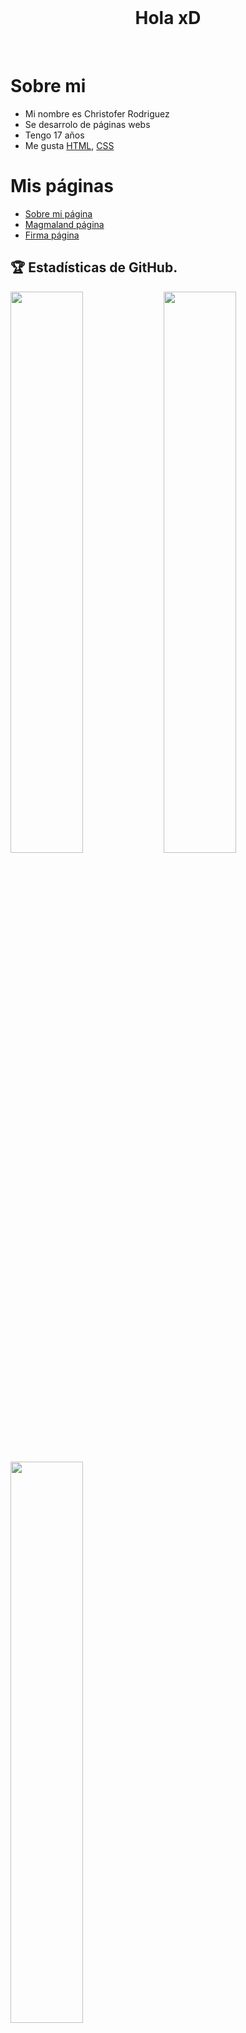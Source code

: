   <br>
  <h1 align="center"> Hola xD </h1>
  <br>
  
# **Sobre mi**

  - Mi nombre es Christofer Rodriguez 
  - Se desarrolo de páginas webs
  - Tengo 17 años
  - Me gusta  [HTML](https://es.wikipedia.org/wiki/HTML), [CSS](https://es.wikipedia.org/wiki/CSS)
  
  # **Mis páginas**
  
 
  - <a href="http://loco.locodescontrol.xyz" target="_blank">Sobre mi página</a>
  - <a href="http://magma.locodescontrol.xyz" target="_blank">Magmaland página</a>
  - <a href="http://firma.locodescontrol.xyz" target="_blank">Firma página</a>
  
  
## 🏆 Estadísticas de GitHub.
<a href="https://github.com/locodescontrol">
  <img src="https://github-readme-stats.vercel.app/api?username=locodescontrol&show_icons=true&theme=radical&locale=es"width="48%" align="left">
  <img src="https://github-readme-streak-stats.herokuapp.com?user=locodescontrol&theme=radical&locale=es" width="48%">
  <img src="https://github-readme-stats.vercel.app/api/top-langs/?username=loco_descontrol&show_icons=true&theme=radical&locale=es" width="48%">
</a>
